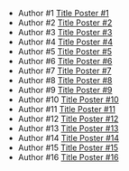 <!-- ![Tux, the Linux mascot](/Images/poster_session_2160x1080.png) -->

- Author #1 [Title Poster #1](/CSW21/Pages/poster1)
- Author #2 [Title Poster #2](/CSW21/Pages/poster2)
- Author #3 [Title Poster #3](/CSW21/Pages/poster3)
- Author #4 [Title Poster #4](/CSW21/Pages/poster4)
- Author #5 [Title Poster #5](/CSW21/Pages/poster5)
- Author #6 [Title Poster #6](/CSW21/Pages/poster6)
- Author #7 [Title Poster #7](/CSW21/Pages/poster7)
- Author #8 [Title Poster #8](/CSW21/Pages/poster8)
- Author #9 [Title Poster #9](/CSW21/Pages/poster9)
- Author #10 [Title Poster #10](/CSW21/Pages/poster10)
- Author #11 [Title Poster #11](/CSW21/Pages/poster11)
- Author #12 [Title Poster #12](/CSW21/Pages/poster12)
- Author #13 [Title Poster #13](/CSW21/Pages/poster13)
- Author #14 [Title Poster #14](/CSW21/Pages/poster14)
- Author #15 [Title Poster #15](/CSW21/Pages/poster15)
- Author #16 [Title Poster #16](/CSW21/Pages/poster16)

<!--
<script src="https://utteranc.es/client.js"
        repo="docs-dibris/CSW21"
        issue-term="poster"
        theme="github-light"
        crossorigin="anonymous"
        async>
</script>
-->